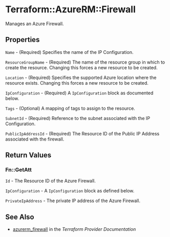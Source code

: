 # Terraform::AzureRM::Firewall

Manages an Azure Firewall.

## Properties

`Name` - (Required) Specifies the name of the IP Configuration.

`ResourceGroupName` - (Required) The name of the resource group in which to create the resource. Changing this forces a new resource to be created.

`Location` - (Required) Specifies the supported Azure location where the resource exists. Changing this forces a new resource to be created.

`IpConfiguration` - (Required) A `IpConfiguration` block as documented below.

`Tags` - (Optional) A mapping of tags to assign to the resource.

`SubnetId` - (Required) Reference to the subnet associated with the IP Configuration.

`PublicIpAddressId` - (Required) The Resource ID of the Public IP Address associated with the firewall.


## Return Values

### Fn::GetAtt

`Id` - The Resource ID of the Azure Firewall.

`IpConfiguration` - A `IpConfiguration` block as defined below.

`PrivateIpAddress` - The private IP address of the Azure Firewall.

## See Also

* [azurerm_firewall](https://www.terraform.io/docs/providers/azurerm/r/firewall.html) in the _Terraform Provider Documentation_